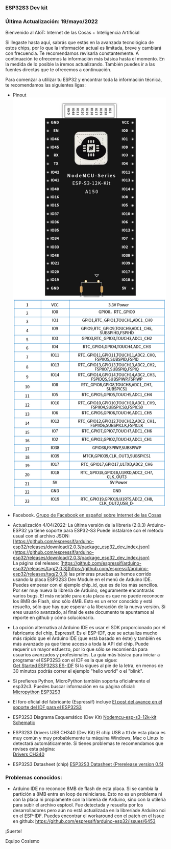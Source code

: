 ### ESP32S3 Dev kit

### Última Actualización: 19/mayo/2022

Bienvenido al AIoT: Internet de las Cosas + Inteligencia Artificial

Si llegaste hasta aquí, sabrás que estás en la avanzada tecnológica de estos chips, por lo que la información actual es limitada, breve y cambiará con frecuencia. Te recomendamos revisarla constantemente.
A continuación te ofrecemos la información más básica hasta el momento. En la medida de lo posible la iremos actualizando.  También puedes ir a las fuentes directas que te ofrecemos a continuación.

Para comenzar a utilizar tu ESP32 y encontrar toda la información técnica, te recomendamos las siguientes ligas:

* Pinout   
![esp32s3 pinout](https://raw.githubusercontent.com/cosismo/esp32-s3/gh-pages/Nodemcu-esp-s3-12k-kit-pin-definition.png)
![esp32s3 pinout](https://raw.githubusercontent.com/cosismo/esp32-s3/gh-pages/Nodemcu-esp-s3-12k-kit-pin-definition-01.png)


* Facebook.
[Grupo de Facebook en español sobre Internet de las Cosas](https://www.facebook.com/groups/724628401049648/)

* Actualización 4/04/2022:  La última versión de la librería (2.0.3) Arduino-ESP32 ya tiene soporte para ESP32-S3 
Puede instalarse con el método usual con el archivo JSON:  
[https://github.com/espressif/arduino-esp32/releases/download/2.0.3/package_esp32_dev_index.json](https://github.com/espressif/arduino-esp32/releases/download/2.0.3/package_esp32_dev_index.json)  
La página del release:
[https://github.com/espressif/arduino-esp32/releases/tag/2.0.3](https://github.com/espressif/arduino-esp32/releases/tag/2.0.3)
las primeras pruebas as hemos corrido usando la placa ESP32S3 Dev Module en el menú de Arduino IDE.  Puedes empexar con el ejemplo chip_id, que es de los más sencillos.
Por ser muy nueva la librería de Arduino, seguramente encontrarás varios bugs. El más notable para esta placa es que no puede reconocer los 8MB de Flash, sino sólo 4MB. Esto es un error conocido y está resuelto, sólo que hay que esperar a la liberación de la nueva versión.  Si eres usuario avanzado, al final de este documento te apuntamos al reporte en github y cómo solucionarlo. 

* La opción alternativa al Arduino IDE es usar el SDK proporcionado por el fabricante del chip, Espressif. Es el ESP-IDF, que se actualiza mucho más rápido que el Arduino IDE (que está basado en éste)  y también es más avanzado ya que tiene acceso a toda la API del chip. Puede requerir un mayor esfuerzo, por lo que sólo se recomienda para usuarios avanzados y profesionales.  La guía más básica para iniciar a programar el ESP32S3 con el IDF es la que sigue:  
[Get Started ESP32S3 ES-IDF](https://docs.espressif.com/projects/esp-idf/en/latest/esp32s3/get-started/index.html)
Si la sigues al pie de la letra, en menos de 30 minutos podrás correr el ejemplo "hello world" o el "blink".

* Si prefieres Python, MicroPython también soporta oficialmente el esp32s3. Puedes buscar información en su página oficial:  
[Micropython ESP32S3](https://micropython.org/download/GENERIC_S3/) 

* El foro oficial del fabricante (Espressif) incluye
[El post del avance en el soporte del IDF para el ESP32S3 ](https://www.esp32.com/viewtopic.php?t=21906)

* ESP32S3 Diagrama Esquemático (Dev Kit)
[Nodemcu-esp-s3-12k-kit Schematic](https://github.com/cosismo/esp32-s3/raw/gh-pages/Nodemcu-esp-s3-12k-kit_schematic.pdf)

* ESP32S3 Drivers USB CH340 (Dev Kit) 
El chip USB a ttl de esta placa es muy común y muy probablemente tu máquina Windows, Mac o Linux lo detectará automáticamente. Si tienes problemas te recomendamos que revises esta página:  
[Drivers CH340](https://cosismo.github.io/usbttl-ch340/)


* ESP32S3 Datasheet (chip)
[ESP32S3 Datasheet (Prerelease version 0.5) ](https://github.com/cosismo/esp32-s3/raw/gh-pages/esp32-s3_datasheet_en.pdf)

### Problemas conocidos:  

* Arduino IDE no reconoce 8MB de flash de esta placa. Si se cambia la partición a 8MB entra en loop de reiniciarse. Esto no es un problema ni con la placa ni propiamente con la librería de Arduino, sino con la utilería para subir el archivo esptool. Fue detectada y resuelta por los desarrolladores pero aún no está actualizada en la libreríade Arduino noi en el ESP-IDF. Puedes encontrar el workaround con el patch en el Issue en github:
https://github.com/espressif/arduino-esp32/issues/6453  



¡Suerte!  

   Equipo Cosismo




